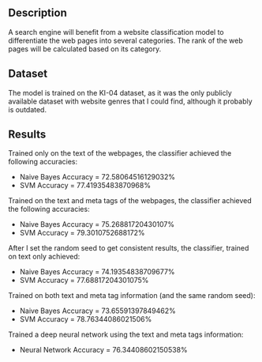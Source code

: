 ## Description
A search engine will benefit from a website classification model to differentiate the web pages into several categories. The rank of the web pages will be calculated based on its category.

## Dataset
The model is trained on the KI-04 dataset, as it was the only publicly available dataset with website genres that I could find, although it probably is outdated.

## Results
Trained only on the text of the webpages, the classifier achieved the following accuracies:
* Naive Bayes Accuracy = 72.58064516129032%
* SVM Accuracy = 77.41935483870968%

Trained on the text and meta tags of the webpages, the classifier achieved the following accuracies:
* Naive Bayes Accuracy = 75.26881720430107%
* SVM Accuracy = 79.3010752688172%

After I set the random seed to get consistent results, the classifier, trained on text only achieved:
* Naive Bayes Accuracy = 74.19354838709677%
* SVM Accuracy = 77.68817204301075%

Trained on both text and meta tag information (and the same random seed):
* Naive Bayes Accuracy = 73.65591397849462%
* SVM Accuracy = 78.76344086021506%

Trained a deep neural network using the text and meta tags information:
* Neural Network Accuracy = 76.34408602150538%